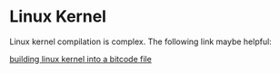 # Linux Kernel

Linux kernel compilation is complex. The following link maybe helpful:

[building linux kernel into a bitcode file](https://github.com/ssl-tud/k-miner)
